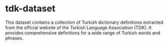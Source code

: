 # tdk-dataset
This dataset contains a collection of Turkish dictionary definitions extracted from the official website of the Turkish Language Association (TDK). It provides comprehensive definitions for a wide range of Turkish words and phrases.
